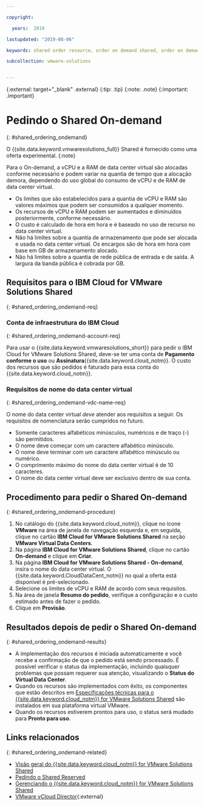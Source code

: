 ```yaml
---

copyright:

  years:  2019

lastupdated: "2019-08-06"

keywords: shared order resource, order on demand shared, order on demand resources

subcollection: vmware-solutions


---
```


{:external: target="_blank" .external}
{:tip: .tip}
{:note: .note}
{:important: .important}

# Pedindo o Shared On-demand
{: #shared_ordering_ondemand}

O {{site.data.keyword.vmwaresolutions_full}} Shared é fornecido como uma oferta experimental.
{:note}

Para o On-demand, a vCPU e a RAM de data center virtual são alocadas conforme necessário e podem variar na quantia de tempo que a alocação demora, dependendo do uso global do consumo de vCPU e de RAM de data center virtual.
* Os limites que são estabelecidos para a quantia de vCPU e RAM são valores máximos que podem ser consumidos a qualquer momento.
* Os recursos de vCPU e RAM podem ser aumentados e diminuídos posteriormente, conforme necessário.
* O custo é calculado de hora em hora e é baseado no uso de recurso no data center virtual.
* Não há limites sobre a quantia de armazenamento que pode ser alocada e usada no data center virtual. Os encargos são de hora em hora com base em GB de armazenamento alocado.
* Não há limites sobre a quantia de rede pública de entrada e de saída. A largura da banda pública é cobrada por GB.

## Requisitos para o IBM Cloud for VMware Solutions Shared
{: #shared_ordering_ondemand-req}

### Conta de infraestrutura do IBM Cloud
{: #shared_ordering_ondemand-account-req}

Para usar o {{site.data.keyword.vmwaresolutions_short}} para pedir o IBM Cloud for VMware Solutions Shared, deve-se ter uma conta de **Pagamento conforme o uso** ou **Assinatura**{{site.data.keyword.cloud_notm}}. O custo dos recursos que são pedidos é faturado para essa conta do {{site.data.keyword.cloud_notm}}.

### Requisitos de nome do data center virtual
{: #shared_ordering_ondemand-vdc-name-req}

O nome do data center virtual *deve* atender aos requisitos a seguir. Os requisitos de nomenclatura serão cumpridos no futuro.
* Somente caracteres alfabéticos minúsculos, numéricos e de traço (-) são permitidos.
* O nome deve começar com um caractere alfabético minúsculo.
* O nome deve terminar com um caractere alfabético minúsculo ou numérico.
* O comprimento máximo do nome do data center virtual é de 10 caracteres.
* O nome do data center virtual deve ser exclusivo dentro de sua conta.

## Procedimento para pedir o Shared On-demand
{: #shared_ordering_ondemand-procedure}

1. No catálogo do {{site.data.keyword.cloud_notm}}, clique no ícone **VMware** na área de janela de navegação esquerda e, em seguida, clique no cartão **IBM Cloud for VMware Solutions Shared** na seção **VMware Virtual Data Centers**.
2. Na página **IBM Cloud for VMware Solutions Shared**, clique no cartão **On-demand** e clique em **Criar**.
3. Na página **IBM Cloud for VMware Solutions Shared - On-demand**, insira o nome do data center virtual. O {{site.data.keyword.CloudDataCent_notm}} no qual a oferta está disponível é pré-selecionado.
4. Selecione os limites de vCPU e RAM de acordo com seus requisitos.
5. Na área de janela **Resumo do pedido**, verifique a configuração e o custo estimado antes de fazer o pedido.
6. Clique em **Provisão**.

## Resultados depois de pedir o Shared On-demand
{: #shared_ordering_ondemand-results}

* A implementação dos recursos é iniciada automaticamente e você recebe a confirmação de que o pedido está sendo processado. É possível verificar o status da implementação, incluindo quaisquer problemas que possam requerer sua atenção, visualizando o **Status do Virtual Data Center**.
* Quando os recursos são implementados com êxito, os componentes que estão descritos em [Especificações técnicas para o {{site.data.keyword.cloud_notm}} for VMware Solutions Shared](/docs/services/vmwaresolutions/services?topic=vmware-solutions-shared_overview#shared_overview-specs) são instalados em sua plataforma virtual VMware.
* Quando os recursos estiverem prontos para uso, o status será mudado para **Pronto para uso**.

## Links relacionados
{: #shared_ordering_ondemand-related}

* [Visão geral do {{site.data.keyword.cloud_notm}} for VMware Solutions Shared](/docs/services/vmwaresolutions/services?topic=vmware-solutions-shared_overview)
* [Pedindo o Shared Reserved](/docs/services/vmwaresolutions/services?topic=vmware-solutions-shared_ordering_reserved)
* [Gerenciando o {{site.data.keyword.cloud_notm}} for VMware Solutions Shared](/docs/services/vmwaresolutions/services?topic=vmware-solutions-shared_managing)
* [VMware vCloud Director](https://www.vmware.com/ca/products/vcloud-director.html){:external}
